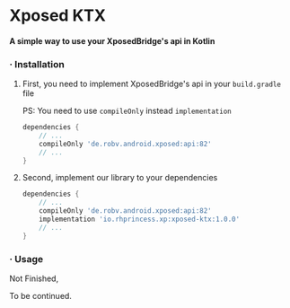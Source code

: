 # Xposed KTX

#### A simple way to use your XposedBridge's api in Kotlin

### · Installation

1. First, you need to implement XposedBridge's api in your `build.gradle` file

   PS: You need to use `compileOnly` instead `implementation`

   ```gradle
   dependencies {
       // ...
       compileOnly 'de.robv.android.xposed:api:82'
       // ...
   }
   ```

2. Second, implement our library to your dependencies

   ```gradle
   dependencies {
       // ...
       compileOnly 'de.robv.android.xposed:api:82'
       implementation 'io.rhprincess.xp:xposed-ktx:1.0.0'
       // ...
   }
   ```



### · Usage

Not Finished,

To be continued.
